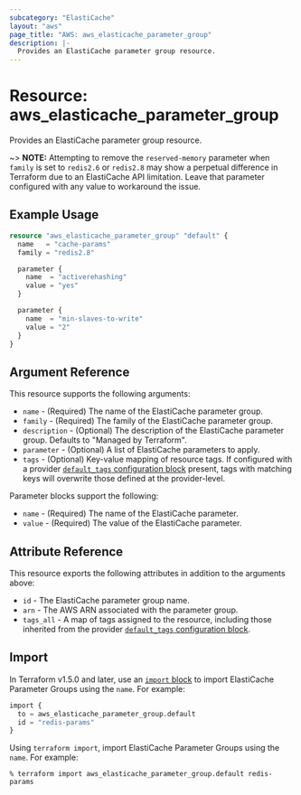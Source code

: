 ```yaml
---
subcategory: "ElastiCache"
layout: "aws"
page_title: "AWS: aws_elasticache_parameter_group"
description: |-
  Provides an ElastiCache parameter group resource.
---
```


# Resource: aws_elasticache_parameter_group

Provides an ElastiCache parameter group resource.

~> **NOTE:** Attempting to remove the `reserved-memory` parameter when `family` is set to `redis2.6` or `redis2.8` may show a perpetual difference in Terraform due to an ElastiCache API limitation. Leave that parameter configured with any value to workaround the issue.

## Example Usage

```terraform
resource "aws_elasticache_parameter_group" "default" {
  name   = "cache-params"
  family = "redis2.8"

  parameter {
    name  = "activerehashing"
    value = "yes"
  }

  parameter {
    name  = "min-slaves-to-write"
    value = "2"
  }
}
```

## Argument Reference

This resource supports the following arguments:

* `name` - (Required) The name of the ElastiCache parameter group.
* `family` - (Required) The family of the ElastiCache parameter group.
* `description` - (Optional) The description of the ElastiCache parameter group. Defaults to "Managed by Terraform".
* `parameter` - (Optional) A list of ElastiCache parameters to apply.
* `tags` - (Optional) Key-value mapping of resource tags. If configured with a provider [`default_tags` configuration block](https://registry.terraform.io/providers/hashicorp/aws/latest/docs#default_tags-configuration-block) present, tags with matching keys will overwrite those defined at the provider-level.

Parameter blocks support the following:

* `name` - (Required) The name of the ElastiCache parameter.
* `value` - (Required) The value of the ElastiCache parameter.

## Attribute Reference

This resource exports the following attributes in addition to the arguments above:

* `id` - The ElastiCache parameter group name.
* `arn` - The AWS ARN associated with the parameter group.
* `tags_all` - A map of tags assigned to the resource, including those inherited from the provider [`default_tags` configuration block](https://registry.terraform.io/providers/hashicorp/aws/latest/docs#default_tags-configuration-block).

## Import

In Terraform v1.5.0 and later, use an [`import` block](https://developer.hashicorp.com/terraform/language/import) to import ElastiCache Parameter Groups using the `name`. For example:

```terraform
import {
  to = aws_elasticache_parameter_group.default
  id = "redis-params"
}
```

Using `terraform import`, import ElastiCache Parameter Groups using the `name`. For example:

```console
% terraform import aws_elasticache_parameter_group.default redis-params
```
